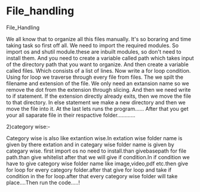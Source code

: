 # File_handling

File_Handling

We all know that to organize all this files manually. It's so boraring and time taking task so first off all. We need to import the required modules. So import os and shutil module.these are inbuilt modules, so don't need to install them. And you need to create a variable called path which takes input of the directory path that you want to organize. And then create a variable called files. Which consists of a list of lines. Now write a for loop condition. Using for loop we traverse through every file from files. The we spilt the filename and extension of the file. We only need an extansion name so we remove the dot from the extension through slicing. And then we need write to if statement. If the extension directly already exits, then we move the file to that directory. In else statement we make a new directory and then we move the file into it. At the last lets runs the program...... After that you get your all saparate file in their respactive folder............

2)category wise:-

Category wise is also like extantion wise.In extation wise folder name is given by there extation and in categary wise folder name is given by categary wise. first import os no need to install.than givebasepath for file path.than give whitelist after that we will give if condition.In if condition we have to give category wise folder name like image,video,pdf etc.then give for loop for every category folder.after that give for loop and take if condition in the for loop.after that every category wise folder will take place....Then run the code.....!

